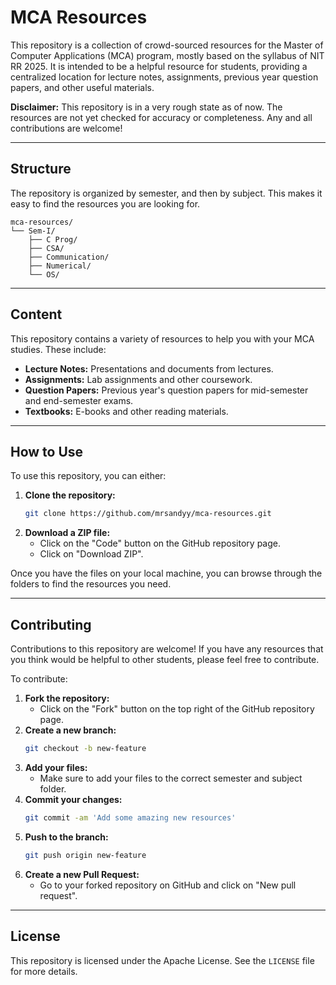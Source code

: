 # MCA Resources

This repository is a collection of crowd-sourced resources for the Master of Computer Applications (MCA) program, mostly based on the syllabus of NIT RR 2025. It is intended to be a helpful resource for students, providing a centralized location for lecture notes, assignments, previous year question papers, and other useful materials.

**Disclaimer:** This repository is in a very rough state as of now. The resources are not yet checked for accuracy or completeness. Any and all contributions are welcome\!

-----

## Structure

The repository is organized by semester, and then by subject. This makes it easy to find the resources you are looking for.

```
mca-resources/
└── Sem-I/
    ├── C Prog/
    ├── CSA/
    ├── Communication/
    ├── Numerical/
    └── OS/
```

-----

## Content

This repository contains a variety of resources to help you with your MCA studies. These include:

  * **Lecture Notes:** Presentations and documents from lectures.
  * **Assignments:** Lab assignments and other coursework.
  * **Question Papers:** Previous year's question papers for mid-semester and end-semester exams.
  * **Textbooks:** E-books and other reading materials.

-----

## How to Use

To use this repository, you can either:

1.  **Clone the repository:**
    ```bash
    git clone https://github.com/mrsandyy/mca-resources.git
    ```
2.  **Download a ZIP file:**
      * Click on the "Code" button on the GitHub repository page.
      * Click on "Download ZIP".

Once you have the files on your local machine, you can browse through the folders to find the resources you need.

-----

## Contributing

Contributions to this repository are welcome\! If you have any resources that you think would be helpful to other students, please feel free to contribute.

To contribute:

1.  **Fork the repository:**
      * Click on the "Fork" button on the top right of the GitHub repository page.
2.  **Create a new branch:**
    ```bash
    git checkout -b new-feature
    ```
3.  **Add your files:**
      * Make sure to add your files to the correct semester and subject folder.
4.  **Commit your changes:**
    ```bash
    git commit -am 'Add some amazing new resources'
    ```
5.  **Push to the branch:**
    ```bash
    git push origin new-feature
    ```
6.  **Create a new Pull Request:**
      * Go to your forked repository on GitHub and click on "New pull request".

-----

## License

This repository is licensed under the Apache License. See the `LICENSE` file for more details.